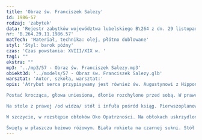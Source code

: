 ```yaml
---
title: 'Obraz św. Franciszek Salezy'
id: 1986-57
rodzaj: 'zabytek'
data: 'Rejestr zabytków województwa lubelskiego B\264 z dn. 29 listopada 1986 r. '
nr: 'B.264.29.11.1986.57'
matTech: 'Materiał, technika: olej, płótno dublowane'
styl: 'Styl: barok późny'
czas: 'Czas powstania: XVIII/XIX w. '
tagi: ""
ekstra: ""
mp3: '../mp3/57 - Obraz św. Franciszek Salezy.mp3'
obiekt3d: '../models/57 - Obraz św. Franciszek Salezy.glb'
warsztat: 'Autor, szkoła, warsztat:'
opis: 'Atrybut serca przypisywany jest również św. Augustynowi z Hippony. Postać Salezego wiąże się jednak z historią zakonu Wizytek, w których posiadaniu był tutejszy kościół i klasztor. Nadto obraz wydaje się stanowić parę z obrazem wizytki Małgorzaty Alucoque. 

Postać krocząca, głowa uniesiona, dłonie rozchylone przed sobą. W prawej emblemat gorejącego serca, lewa podtrzymuje księgę. 

Na stole z prawej /od widza/ stół i infuła pośród ksiąg. Pierwszoplanowo trzy putta wyprzedzają świętego, podtrzymujące pastorał oraz czytające księgi. 

W szczycie, w rozstępie obłoków Oko Opatrzności. Na obłokach uskrzydlone głowy. 

Święty w płaszczu beżowo różowym. Biała rokieta na czarnej sukni. Stół kryty niebiesko stalową draperią. Putta w szatach stalowo szarej /strona lewa/, różowej i niebiesko stalowej /strona prawa/. Tło części górnej szaro – brązowe.'
---
```






